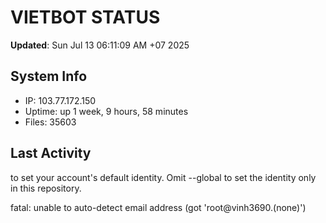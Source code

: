 # VIETBOT STATUS
**Updated**: Sun Jul 13 06:11:09 AM +07 2025

## System Info
- IP: 103.77.172.150
- Uptime: up 1 week, 9 hours, 58 minutes
- Files: 35603

## Last Activity

to set your account's default identity.
Omit --global to set the identity only in this repository.

fatal: unable to auto-detect email address (got 'root@vinh3690.(none)')
